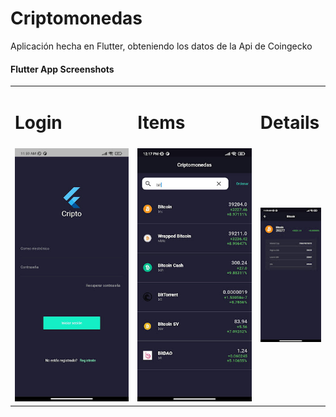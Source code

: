 # Criptomonedas

Aplicación hecha en Flutter, obteniendo los datos de la Api de Coingecko


#### Flutter App Screenshots

<table>
  <tr>
    <td><h1>Login</h1></td>
     <td><h1>Items</h1></td>
    <td><h1>Details</h1></td>
  </tr>
  <tr>
    <td><img src="images/login.jpg"></td>
    <td><img src="images/items.jpg"></td>
    <td><img src="images/detail.jpg"></td>
  </tr>
 </table>
